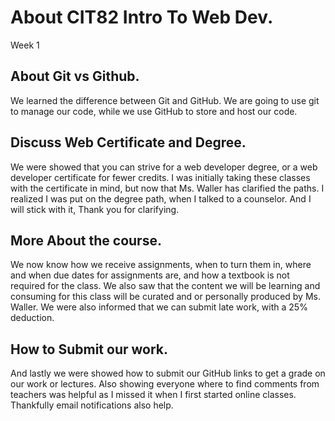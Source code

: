 # About CIT82 Intro To Web Dev.
Week 1
## About Git vs Github.

We learned the difference between Git and GitHub. We are going to use git to manage our code, while we use GitHub to store and host our code.

## Discuss Web Certificate and Degree.

We were showed that you can strive for a web developer degree, or a web developer certificate for fewer credits. I was initially taking these classes with the certificate in mind, but now that Ms. Waller has clarified the paths. I realized I was put on the degree path, when I talked to a counselor. And I will stick with it, Thank you for clarifying.

## More About the course.

We now know how we receive assignments, when to turn them in, where and when due dates for assignments are, and how a textbook is not required for the class. We also saw that the content we will be learning and consuming for this class will be curated and or personally produced by Ms. Waller. We were also informed that we can submit late work, with a 25% deduction.

## How to Submit our work.

And lastly we were showed how to submit our GitHub links to get a grade on our work or lectures. Also showing everyone where to find comments from teachers was helpful as I missed it when I first started online classes. Thankfully email notifications also help.
